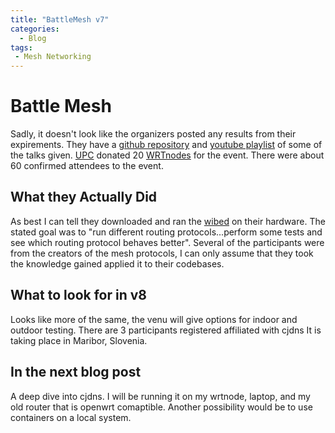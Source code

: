 ```yaml
---
title: "BattleMesh v7"
categories:
  - Blog
tags:
 - Mesh Networking
---
```

# Battle Mesh
Sadly, it doesn't look like the organizers posted any results from their
expirements. They have a [github repository](https://github.com/battlemesh) and [youtube playlist](http://www.youtube.com/playlist?list=PLjdaTaDJvaVzotzdFSpblCVegRpHgGPLG) of some of the talks given. [UPC](www.ac.upc.edu) donated 20 [WRTnodes](www.wrtnode.com) for the event. 
There were about 60 confirmed attendees to the event. 

## What they Actually Did
As best I can tell they downloaded and ran the [wibed](http://wiki.confine-project.eu/wibed:start) on their hardware. The stated goal was to "run different routing protocols...perform some tests and see which routing protocol behaves better". Several of the participants were from the creators of the mesh protocols, I can only assume that they took the knowledge gained applied it to their codebases.
## What to look for in v8
Looks like more of the same, the venu will give options for indoor and outdoor
testing. There are 3 participants registered affiliated with cjdns It is taking place in Maribor, Slovenia.

## In the next blog post
A deep dive into cjdns. I will be running it on my wrtnode, laptop, and my old
router that is openwrt comaptible. Another possibility would be to use
containers on a local system.
